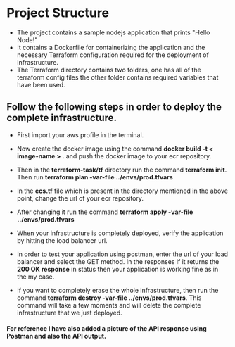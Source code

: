 # Project Structure
- The project contains a sample nodejs application that prints "Hello Node!"
- It contains a Dockerfile for containerizing the application and the necessary Terraform configuration required for the deployment of infrastructure.
- The Terraform directory contains two folders, one has all of the terraform config files the other folder contains required variables that have been used.


## Follow the following steps in order to deploy the complete infrastructure.

- First import your aws profile in the terminal.
- Now create the docker image using the command **docker build -t < image-name > .** and push the docker image to your ecr repository.

- Then in the **terraform-task/tf** directory run the command **terraform init**. Then run **terraform plan -var-file ../envs/prod.tfvars**
- In the **ecs.tf** file which is present in the directory mentioned in the above point, change the url of your ecr repository.
- After changing it run the command **terraform apply -var-file ../envs/prod.tfvars**
- When your infrastructure is completely deployed, verify the application by hitting the load balancer url.
- In order to test your application using postman, enter the url of your load balancer and select the GET method. In the responses if it returns the **200 OK response** in status then your application is working fine as in the my case.
- If you want to completely erase the whole infrastructure, then run the command **terraform destroy -var-file ../envs/prod.tfvars**. This command will take a few moments and will delete the complete infrastructure that we just deployed.

#### For reference I have also added a picture of the API response using Postman and also the API output.
